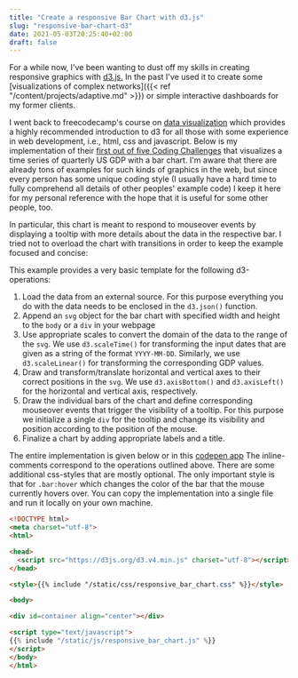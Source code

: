 ```yaml
---
title: "Create a responsive Bar Chart with d3.js"
slug: "responsive-bar-chart-d3"
date: 2021-05-03T20:25:40+02:00
draft: false
---
```


For a while now, I've been wanting to dust off my skills in creating responsive graphics with [d3.js.](https://d3js.org/) In the past I've used it to create some [visualizations of complex networks]({{< ref "/content/projects/adaptive.md" >}}) or simple interactive dashboards for my former clients.

I went back to freecodecamp's course on [data visualization](https://www.freecodecamp.org/learn/data-visualization/) which provides a highly recommended introduction to d3 for all those with some experience in web development, i.e., html, css and javascript. Below is my implementation of their [first out of five Coding Challenges](https://www.freecodecamp.org/learn/data-visualization/data-visualization-projects/visualize-data-with-a-bar-chart) that visualizes a time series of quarterly US GDP with a bar chart. I'm aware that there are already tons of examples for such kinds of graphics in the web, but since every person has some unique coding style (I usually have a hard time to fully comprehend all details of other peoples' example code) I keep it here for my personal reference with the hope that it is useful for some other people, too.

In particular, this chart is meant to respond to mouseover events by displaying a tooltip with more details about the data in the respective bar. I tried not to overload the chart with transitions in order to keep the example focused and concise:

<script src="https://d3js.org/d3.v4.min.js"></script>

<link rel="stylesheet" href="/css/responsive_bar_chart.css">

<div id=container align="center"></div>

<script src="/js/responsive_bar_chart.js"></script>

This example provides a very basic template for the following d3-operations:

1. Load the data from an external source. For this purpose everything you do with the data needs to be enclosed in the `d3.json()` function.
2. Append an `svg` object for the bar chart with specified width and height to the `body` or a `div` in your webpage
3. Use appropriate scales to convert the domain of the data to the range of the `svg`. We use `d3.scaleTime()` for transforming the input dates that are given as a string of the format `YYYY-MM-DD`. Similarly, we use `d3.scaleLinear()` for transforming the corresponding GDP values.
4. Draw and transform/translate horizontal and vertical axes to their correct positions in the `svg`. We use `d3.axisBottom()` and `d3.axisLeft()` for the horizontal and vertical axis, respectively.
5. Draw the individual bars of the chart and define corresponding mouseover events that trigger the visibility of a tooltip. For this purpose we initialize a single `div` for the tooltip and change its visibility and position according to the position of the mouse.
6. Finalize a chart by adding appropriate labels and a title.

The entire implementation is given below or in this [codepen app](https://codepen.io/marcwie/pen/rNjXQwR.) The inline-comments correspond to the operations outlined above. There are some additional css-styles that are mostly optional. The only important style is that for `.bar:hover` which changes the color of the bar that the mouse currently hovers over. You can copy the implementation into a single file and run it locally on your own machine.
```html
<!DOCTYPE html>
<meta charset="utf-8">
<html>

<head>
  <script src="https://d3js.org/d3.v4.min.js" charset="utf-8"></script>
</head>

<style>{{% include "/static/css/responsive_bar_chart.css" %}}</style>

<body>

<div id=container align="center"></div>

<script type="text/javascript">
{{% include "/static/js/responsive_bar_chart.js" %}}
</script>
</body>
</html>
```
